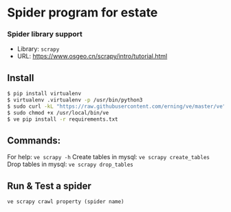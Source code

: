 # Spider program for estate

### Spider library support
- Library: `scrapy`
- URL: https://www.osgeo.cn/scrapy/intro/tutorial.html

## Install
```bash
$ pip install virtualenv
$ virtualenv .virtualenv -p /usr/bin/python3
$ sudo curl -kL "https://raw.githubusercontent.com/erning/ve/master/ve" -o "/usr/local/bin/ve"
$ sudo chmod +x /usr/local/bin/ve
$ ve pip install -r requirements.txt
```

## Commands:
For help:               `ve scrapy -h`
Create tables in mysql: `ve scrapy create_tables` 
Drop tables in mysql:   `ve scrapy drop_tables`

## Run & Test a spider
`ve scrapy crawl property (spider name)`

